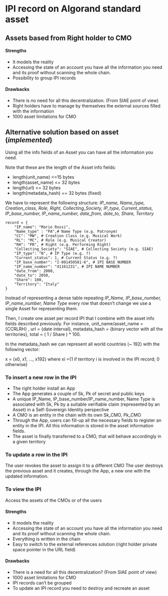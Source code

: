 # IPI record on Algorand standard asset

## Assets based from Right holder to CMO
#### Strengths

* It models the reality
* Accessing the state of an account you have all the information you need and its proof without scanning the whole chain. 
* Possibility to group IPI records
#### Drawbacks
* There is no need for all this decentralization. (From SIAE point of view)
* Right holders have to manage by themselves the external sources filled with the information
* 1000 asset limitations for CMO

## Alternative solution based on asset (*implemented*)
Using all the info fields of an Asset you can have all the information you need. 

Note that these are the length of the Asset info fields:
* length(unit_name) <=15 bytes
* length(asset_name) <= 32 bytes 
* length(url) <= 32 bytes 
* length(metadata_hash) == 32 bytes (fixed)

We have to represent the following structure:
 *IP_name, Name_type, Creation_class, Role, Right, Collecting_Society,  IP_type, Current_status, IP_base_number, IP_name_number, date_from, date_to, Share, Territory*

```
record = {
    "IP_name": "Mario Rossi",
    "Name_type" : "PA",# Name Type (e.g. Patronym)
    "CC": "MW", # Creation Class (e.g. Musical Work)
    "RL": "MC", # Role (e.g. Musical Creator)
    "RH": "PR", # Right (e.g. Performing Right)
    "Collecting_Society": "SIAE", # Collecting Society (e.g. SIAE)
    "IP_type": "N", # IP Type (e.g. ?)
    "Current_status": 1, # Current Status (e.g. ?)
    "IP_base_number": "I-001450581-6", # IPI BASE NUMBER
    "IP_name_number": "41161231", # IPI NAME NUMBER
    "date_from": 2000,
    "date_to": 2050,
    "Share": 100,
    "Territory": "Italy"
}
```

Instead of representing a dense table repeating *IP_Name, IP_base_number, IP_name_number, Name Type* every row that doesn’t change we use a single Asset for representing them.

Then, I create one asset per record IPI that I combine with the asset info fields described previously. For instance, unit_name/asset_name = {CCRLRH} , url = {date interval}, metadata_hash = {binary vector with all the territories}, total = ( 1 / Share ) * 100. 

 In the metadata_hash we can represent all world countries (~ 192) with the following vector:

x = (x0, x1, ..., x192) where xi ={1 if territory i is involved in the IPI record; 0 otherwise} 


### To insert a new row in the IPI

* The right holder install an App
* The App generates a couple of Sk, Pk of secret and public keys
* A unique IP_Name, IP_base_number/IP_name_number, Name Type is associated with Sk, Pk by a suitable verifiable claim (represented by an Asset) in a Self-Sovereign Identity perspective
* A CMO is an entity in the chain with its own  Sk_CMO, Pk_CMO
* Through the App, users can fill-up all the necessary fields to register an entity in the IPI. All this information is stored in the asset information fields.
* The asset is finally transferred to a CMO, that will behave accordingly in a given territory

### To update a row in the IPI

The user revokes the asset to assign it to a different CMO
The user destroys the previous asset and it creates, through the App, a new one with the updated information. 

### To view the IPI
Access the assets of the CMOs or of the users

#### Strengths
* It models the reality
* Accessing the state of an account you have all the information you need and its proof without scanning the whole chain. 
* Everything is written in the chain
* Easy to switch to the external references solution (right holder private space pointer in the URL field)
#### Drawbacks
* There is a need for all this decentralization? (From SIAE point of view)
* 1000 asset limitations for CMO
* IPI records can’t be grouped
* To update an IPI record you need to destroy and recreate an asset


